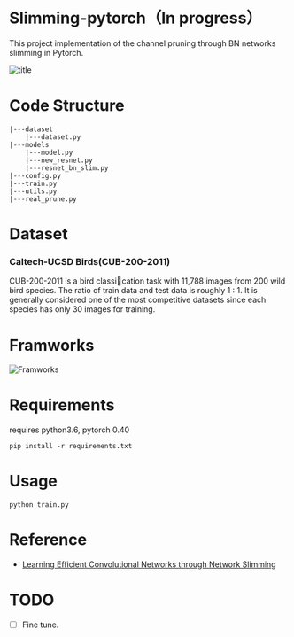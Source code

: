 # Slimming-pytorch（In progress）
This project implementation of the channel pruning through BN networks slimming in Pytorch.

![title](imags/slim.png)

# Code Structure
```
|---dataset
    |---dataset.py
|---models
    |---model.py
    |---new_resnet.py
    |---resnet_bn_slim.py
|---config.py
|---train.py
|---utils.py
|---real_prune.py
```

# Dataset

### Caltech-UCSD Birds(CUB-200-2011)

CUB-200-2011 is a bird classication task with 11,788 images from 200 wild bird species. The ratio of train data and test data is roughly 1 : 1. It is generally considered one of the most competitive datasets since each
species has only 30 images for training.

# Framworks

![Framworks](imags/slim_framworks.png)

# Requirements

requires python3.6, pytorch 0.40 
```
pip install -r requirements.txt
```

# Usage
```
python train.py
```

# Reference

- [Learning Efficient Convolutional Networks through Network Slimming](https://arxiv.org/abs/1708.06519)

# TODO

- [ ] Fine tune.
  

